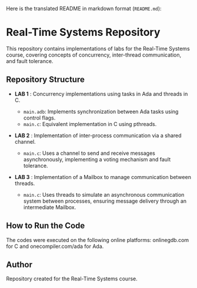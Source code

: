 Here is the translated README in markdown format (`README.md`):


# Real-Time Systems Repository

This repository contains implementations of labs for the Real-Time Systems course, covering concepts of concurrency, inter-thread communication, and fault tolerance.

## Repository Structure

- **LAB 1** : Concurrency implementations using tasks in Ada and threads in C.
  - `main.adb`: Implements synchronization between Ada tasks using control flags.
  - `main.c`: Equivalent implementation in C using pthreads.

- **LAB 2** : Implementation of inter-process communication via a shared channel.
  - `main.c`: Uses a channel to send and receive messages asynchronously, implementing a voting mechanism and fault tolerance.

- **LAB 3** : Implementation of a Mailbox to manage communication between threads.
  - `main.c`: Uses threads to simulate an asynchronous communication system between processes, ensuring message delivery through an intermediate Mailbox.

## How to Run the Code

The codes were executed on the following online platforms: onlinegdb.com for C and onecompiler.com/ada for Ada.


## Author
Repository created for the Real-Time Systems course.
